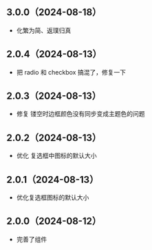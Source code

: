 ## 3.0.0（2024-08-18）
- 化繁为简、返璞归真
## 2.0.4（2024-08-13）
- 把 radio 和 checkbox 搞混了，修复一下
## 2.0.3（2024-08-13）
- 修复 镂空时边框颜色没有同步变成主题色的问题
## 2.0.2（2024-08-13）
- 优化 复选框中图标的默认大小
## 2.0.1（2024-08-13）
- 优化复选框图标的默认大小
## 2.0.0（2024-08-12）
- 完善了组件
